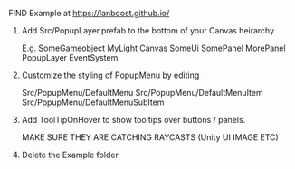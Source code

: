 ﻿FIND Example at https://lanboost.github.io/


1. Add Src/PopupLayer.prefab to the bottom of your Canvas heirarchy

	E.g.
		SomeGameobject
		MyLight
		Canvas
			SomeUi
			SomePanel
			MorePanel
			PopupLayer
		EventSystem

2. Customize the styling of PopupMenu by editing

	Src/PopupMenu/DefaultMenu
	Src/PopupMenu/DefaultMenuItem
	Src/PopupMenu/DefaultMenuSubItem

3. Add ToolTipOnHover to show tooltips over buttons / panels.
	
	MAKE SURE THEY ARE CATCHING RAYCASTS (Unity UI IMAGE ETC)

4. Delete the Example folder
